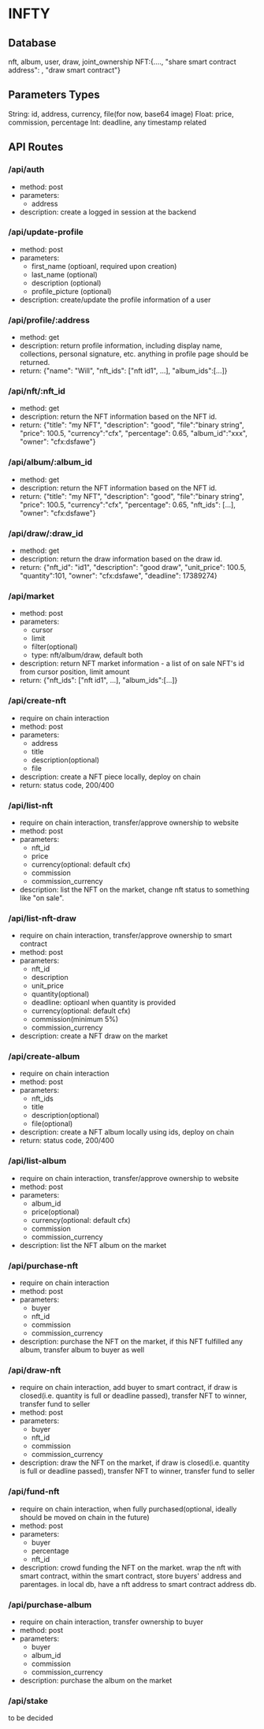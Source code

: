 # INFTY

## Database
nft, album, user, draw, joint_ownership
NFT:{...., "share smart contract address": ,  "draw smart contract"}

## Parameters Types
String: id, address, currency, file(for now, base64 image)
Float: price, commission, percentage
Int: deadline, any timestamp related

## API Routes

### /api/auth
- method: post
- parameters: 
  - address
- description: create a logged in session at the backend

### /api/update-profile
- method: post
- parameters: 
  - first_name (optioanl, required upon creation)
  - last_name (optional)
  - description (optional)
  - profile_picture (optional)
- description: create/update the profile information of a user

### /api/profile/:address
- method: get
- description: return profile information, including display name, collections, personal signature, etc. anything in profile page should be returned.
- return: {"name": "Will", "nft_ids": ["nft id1", ...], "album_ids":[...]}

### /api/nft/:nft_id
- method: get
- description: return the NFT information based on the NFT id.
- return: {"title": "my NFT", "description": "good", "file":"binary string", "price": 100.5, "currency":"cfx", "percentage": 0.65, "album_id":"xxx", "owner": "cfx:dsfawe"}

### /api/album/:album_id
- method: get
- description: return the NFT information based on the NFT id.
- return: {"title": "my NFT", "description": "good", "file":"binary string", "price": 100.5, "currency":"cfx", "percentage": 0.65, "nft_ids": [...], "owner": "cfx:dsfawe"}


### /api/draw/:draw_id
- method: get
- description: return the draw information based on the draw id.
- return: {"nft_id": "id1", "description": "good draw", "unit_price": 100.5, "quantity":101, "owner": "cfx:dsfawe", "deadline": 17389274}

### /api/market
- method: post
- parameters: 
  - cursor
  - limit
  - filter(optional)
  - type: nft/album/draw, default both
- description: return NFT market information - a list of on sale NFT's id from cursor position, limit amount
- return: {"nft_ids": ["nft id1", ...], "album_ids":[...]}

### /api/create-nft
- require on chain interaction
- method: post
- parameters: 
  - address   
  - title
  - description(optional)
  - file
- description: create a NFT piece locally, deploy on chain
- return: status code, 200/400

### /api/list-nft
- require on chain interaction, transfer/approve ownership to website
- method: post
- parameters: 
  - nft_id
  - price
  - currency(optional: default cfx)
  - commission
  - commission_currency
- description: list the NFT on the market, change nft status to something like "on sale".


### /api/list-nft-draw
- require on chain interaction, transfer/approve ownership to smart contract
- method: post
- parameters: 
  - nft_id
  - description
  - unit_price
  - quantity(optional)
  - deadline: optioanl when quantity is provided
  - currency(optional: default cfx)
  - commission(minimum 5%)
  - commission_currency
- description: create a NFT draw on the market


### /api/create-album
- require on chain interaction
- method: post
- parameters: 
  - nft_ids
  - title
  - description(optional)
  - file(optional)
- description: create a NFT album locally using ids, deploy on chain
- return: status code, 200/400


### /api/list-album
- require on chain interaction, transfer/approve ownership to website
- method: post
- parameters: 
  - album_id
  - price(optional)
  - currency(optional: default cfx)
  - commission
  - commission_currency
- description: list the NFT album on the market

### /api/purchase-nft
- require on chain interaction
- method: post
- parameters: 
  - buyer
  - nft_id
  - commission
  - commission_currency
- description: purchase the NFT on the market, if this NFT fulfilled any album, transfer album to buyer as well


### /api/draw-nft
- require on chain interaction, add buyer to smart contract, if draw is closed(i.e. quantity is full or deadline passed), transfer NFT to winner, transfer fund to seller
- method: post
- parameters: 
  - buyer
  - nft_id
  - commission
  - commission_currency
- description: draw the NFT on the market, if draw is closed(i.e. quantity is full or deadline passed), transfer NFT to winner, transfer fund to seller

### /api/fund-nft
- require on chain interaction, when fully purchased(optional, ideally should be moved on chain in the future)
- method: post
- parameters: 
  - buyer
  - percentage
  - nft_id
- description: crowd funding the NFT on the market. wrap the nft with smart contract, within the smart contract, store buyers' address and parentages. in local db, have a nft address to smart contract address db.

### /api/purchase-album
- require on chain interaction, transfer ownership to buyer
- method: post
- parameters: 
  - buyer
  - album_id
  - commission
  - commission_currency
- description: purchase the album on the market


### /api/stake
to be decided
